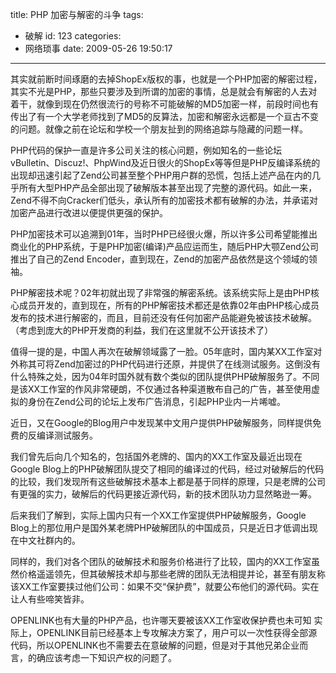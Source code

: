 title: PHP 加密与解密的斗争
tags:
  - 破解
id: 123
categories:
  - 网络琐事
date: 2009-05-26 19:50:17
---

<span class="top11">其实就前断时间琢磨的去掉ShopEx版权的事，也就是一个PHP加密的解密过程，其实不光是PHP，那些只要涉及到所谓的加密的事情，总是就会有解密的人去对着干，就像到现在仍然很流行的号称不可能破解的MD5加密一样，前段时间也有传出了有一个大学老师找到了MD5的反算法，加密和解密永远都是一个亘古不变的问题。就像之前在论坛和学校一个朋友扯到的网络追踪与隐藏的问题一样。</span>

<span class="top11">PHP代码的保护一直是许多公司关注的核心问题，例如知名的一些论坛vBulletin、Discuz!、PhpWind及近日很火的ShopEx等等但是PHP反编译系统的出现却迅速引起了Zend公司甚至整个PHP用户群的恐慌，包括上述产品在内的几乎所有大型PHP产品全部出现了破解版本甚至出现了完整的源代码。如此一来，Zend不得不向Cracker们低头，承认所有的加密技术都有破解的办法，并承诺对加密产品进行改进以便提供更强的保护。</span>

PHP加密技术可以追溯到01年，当时PHP已经很火爆，所以许多公司希望能推出商业化的PHP系统，于是PHP加密(编译)产品应运而生，随后PHP大颚Zend公司推出了自己的Zend Encoder，直到现在，Zend的加密产品依然是这个领域的领袖。

PHP解密技术呢？02年初就出现了非常强的解密系统。该系统实际上是由PHP核心成员开发的，直到现在，所有的PHP解密技术都还是依靠02年由PHP核心成员发布的技术进行解密的，而且，目前还没有任何加密产品能避免被该技术破解。（考虑到庞大的PHP开发商的利益，我们在这里就不公开该技术了）

值得一提的是，中国人再次在破解领域露了一脸。05年底时，国内某XX工作室对外称其可将Zend加密过的PHP代码进行还原，并提供了在线测试服务。这倒没有什么特殊之处，因为04年时国外就有数个类似的团队提供PHP破解服务了。不同是该XX工作室的作风非常硬朗，不仅通过各种渠道散布自己的广告，甚至使用虚拟的身份在Zend公司的论坛上发布广告消息，引起PHP业内一片唏嘘。

近日，又在Google的Blog用户中发现某中文用户提供PHP破解服务，同样提供免费的反编译测试服务。

我们曾先后向几个知名的，包括国外老牌的、国内的XX工作室及最近出现在Google Blog上的PHP破解团队提交了相同的编译过的代码，经过对破解后的代码的比较，我们发现所有这些破解技术基本上都是基于同样的原理，只是老牌的公司有更强的实力，破解后的代码更接近源代码，新的技术团队功力显然略逊一筹。

后来我们了解到，实际上国内只有一个XX工作室提供PHP破解服务，Google Blog上的那位用户是国外某老牌PHP破解团队的中国成员，只是近日才低调出现在中文社群内的。

同样的，我们对各个团队的破解技术和服务价格进行了比较，国内的XX工作室虽然价格遥遥领先，但其破解技术却与那些老牌的团队无法相提并论，甚至有朋友称该XX工作室要挟过他们公司：如果不交“保护费”，就要公布他们的源代码。实在让人有些啼笑皆非。

OPENLINK也有大量的PHP产品，也许哪天要被该XX工作室收保护费也未可知
实际上，OPENLINK目前已经基本上专攻解决方案了，用户可以一次性获得全部源代码，所以OPENLINK也不需要去在意破解的问题，但是对于其他兄弟企业而言，的确应该考虑一下知识产权的问题了。
